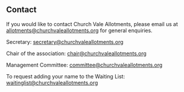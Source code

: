 ## Contact

If you would like to contact Church Vale Allotments, please email us at allotments@churchvaleallotments.org for general enquiries.

Secretary: secretary@churchvaleallotments.org

Chair of the association: chair@churchvaleallotments.org

Management Committee: committee@churchvaleallotments.org

To request adding your name to the Waiting List: waitinglist@churchvaleallotments.org
